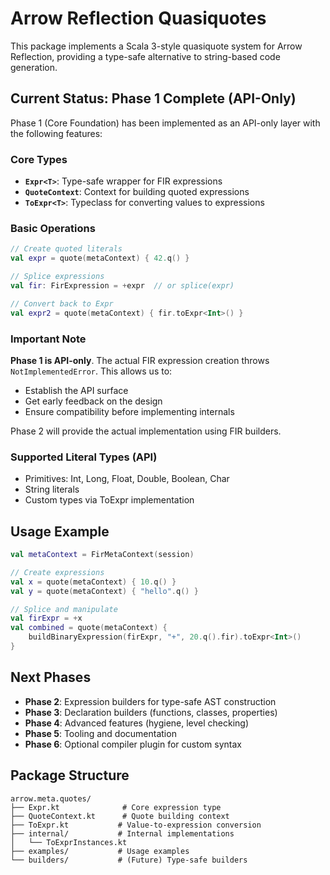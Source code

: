 # Arrow Reflection Quasiquotes

This package implements a Scala 3-style quasiquote system for Arrow Reflection, providing a type-safe alternative to string-based code generation.

## Current Status: Phase 1 Complete (API-Only)

Phase 1 (Core Foundation) has been implemented as an API-only layer with the following features:

### Core Types

- **`Expr<T>`**: Type-safe wrapper for FIR expressions
- **`QuoteContext`**: Context for building quoted expressions  
- **`ToExpr<T>`**: Typeclass for converting values to expressions

### Basic Operations

```kotlin
// Create quoted literals
val expr = quote(metaContext) { 42.q() }

// Splice expressions
val fir: FirExpression = +expr  // or splice(expr)

// Convert back to Expr
val expr2 = quote(metaContext) { fir.toExpr<Int>() }
```

### Important Note

**Phase 1 is API-only**. The actual FIR expression creation throws `NotImplementedError`. This allows us to:
- Establish the API surface
- Get early feedback on the design
- Ensure compatibility before implementing internals

Phase 2 will provide the actual implementation using FIR builders.

### Supported Literal Types (API)

- Primitives: Int, Long, Float, Double, Boolean, Char
- String literals
- Custom types via ToExpr implementation

## Usage Example

```kotlin
val metaContext = FirMetaContext(session)

// Create expressions
val x = quote(metaContext) { 10.q() }
val y = quote(metaContext) { "hello".q() }

// Splice and manipulate
val firExpr = +x
val combined = quote(metaContext) {
    buildBinaryExpression(firExpr, "+", 20.q().fir).toExpr<Int>()
}
```

## Next Phases

- **Phase 2**: Expression builders for type-safe AST construction
- **Phase 3**: Declaration builders (functions, classes, properties)
- **Phase 4**: Advanced features (hygiene, level checking)
- **Phase 5**: Tooling and documentation
- **Phase 6**: Optional compiler plugin for custom syntax

## Package Structure

```
arrow.meta.quotes/
├── Expr.kt              # Core expression type
├── QuoteContext.kt      # Quote building context
├── ToExpr.kt           # Value-to-expression conversion
├── internal/           # Internal implementations
│   └── ToExprInstances.kt
├── examples/           # Usage examples
└── builders/           # (Future) Type-safe builders
```